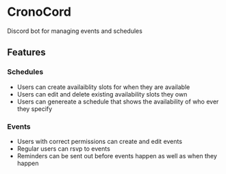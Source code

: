 # CronoCord
Discord bot for managing events and schedules

## Features
### Schedules
- Users can create availaiblity slots for when they are available
- Users can edit and delete existing availability slots they own
- Users can genereate a schedule that shows the availability of who ever they specify

### Events
- Users with correct permissions can create and edit events
- Regular users can rsvp to events
- Reminders can be sent out before events happen as well as when they happen
